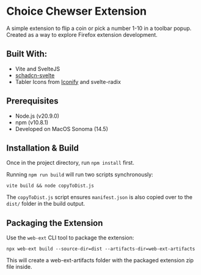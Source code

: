 # Choice Chewser Extension

A simple extension to flip a coin or pick a number 1-10 in a toolbar popup. Created as a way to explore Firefox extension development.

## Built With:

- Vite and SvelteJS
- [schadcn-svelte](https://www.shadcn-svelte.com/)
- Tabler Icons from [Iconify](https://iconify.design/) and svelte-radix

## Prerequisites

- Node.js (v20.9.0)
- npm (v10.8.1)
- Developed on MacOS Sonoma (14.5)

## Installation & Build

Once in the project directory, run `npm install` first.

Running `npm run build` will run two scripts synchronously:

```
vite build && node copyToDist.js
```

The `copyToDist.js` script ensures `manifest.json` is also copied over to the `dist/` folder in the build output.

## Packaging the Extension

Use the `web-ext` CLI tool to package the extension:

```
npx web-ext build --source-dir=dist --artifacts-dir=web-ext-artifacts
```

This will create a web-ext-artifacts folder with the packaged extension zip file inside.
